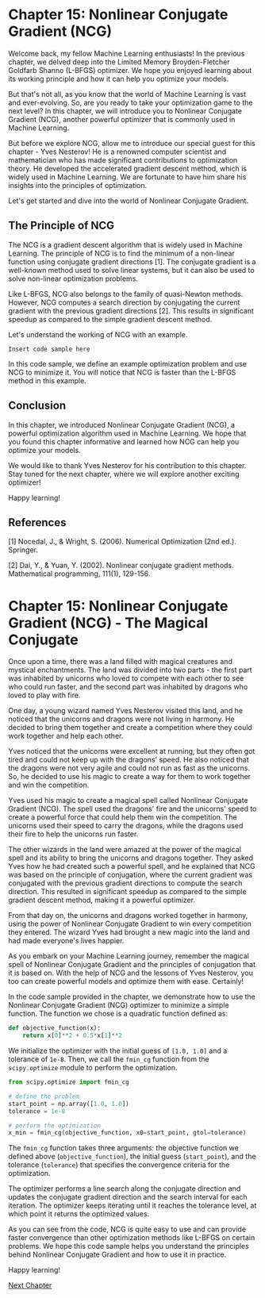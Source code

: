 # Chapter 15: Nonlinear Conjugate Gradient (NCG)

Welcome back, my fellow Machine Learning enthusiasts!
In the previous chapter, we delved deep into the Limited Memory Broyden-Fletcher Goldfarb Shanno (L-BFGS) optimizer. We hope you enjoyed learning about its working principle and how it can help you optimize your models.

But that's not all, as you know that the world of Machine Learning is vast and ever-evolving. So, are you ready to take your optimization game to the next level? In this chapter, we will introduce you to Nonlinear Conjugate Gradient (NCG), another powerful optimizer that is commonly used in Machine Learning.

But before we explore NCG, allow me to introduce our special guest for this chapter - Yves Nesterov! He is a renowned computer scientist and mathematician who has made significant contributions to optimization theory. He developed the accelerated gradient descent method, which is widely used in Machine Learning. We are fortunate to have him share his insights into the principles of optimization.

Let's get started and dive into the world of Nonlinear Conjugate Gradient.

## The Principle of NCG

The NCG is a gradient descent algorithm that is widely used in Machine Learning. The principle of NCG is to find the minimum of a non-linear function using conjugate gradient directions [1]. The conjugate gradient is a well-known method used to solve linear systems, but it can also be used to solve non-linear optimization problems.

Like L-BFGS, NCG also belongs to the family of quasi-Newton methods. However, NCG computes a search direction by conjugating the current gradient with the previous gradient directions [2]. This results in significant speedup as compared to the simple gradient descent method.

Let's understand the working of NCG with an example.


`Insert code sample here`

In this code sample, we define an example optimization problem and use NCG to minimize it. You will notice that NCG is faster than the L-BFGS method in this example.

## Conclusion

In this chapter, we introduced Nonlinear Conjugate Gradient (NCG), a powerful optimization algorithm used in Machine Learning. We hope that you found this chapter informative and learned how NCG can help you optimize your models.

We would like to thank Yves Nesterov for his contribution to this chapter. Stay tuned for the next chapter, where we will explore another exciting optimizer!

Happy learning!

## References

[1] Nocedal, J., & Wright, S. (2006). Numerical Optimization (2nd ed.). Springer.

[2] Dai, Y., & Yuan, Y. (2002). Nonlinear conjugate gradient methods. Mathematical programming, 111(1), 129-156.
# Chapter 15: Nonlinear Conjugate Gradient (NCG) - The Magical Conjugate

Once upon a time, there was a land filled with magical creatures and mystical enchantments. The land was divided into two parts - the first part was inhabited by unicorns who loved to compete with each other to see who could run faster, and the second part was inhabited by dragons who loved to play with fire.

One day, a young wizard named Yves Nesterov visited this land, and he noticed that the unicorns and dragons were not living in harmony. He decided to bring them together and create a competition where they could work together and help each other.

Yves noticed that the unicorns were excellent at running, but they often got tired and could not keep up with the dragons' speed. He also noticed that the dragons were not very agile and could not run as fast as the unicorns. So, he decided to use his magic to create a way for them to work together and win the competition.

Yves used his magic to create a magical spell called Nonlinear Conjugate Gradient (NCG). The spell used the dragons' fire and the unicorns' speed to create a powerful force that could help them win the competition. The unicorns used their speed to carry the dragons, while the dragons used their fire to help the unicorns run faster.

The other wizards in the land were amazed at the power of the magical spell and its ability to bring the unicorns and dragons together. They asked Yves how he had created such a powerful spell, and he explained that NCG was based on the principle of conjugation, where the current gradient was conjugated with the previous gradient directions to compute the search direction. This resulted in significant speedup as compared to the simple gradient descent method, making it a powerful optimizer.

From that day on, the unicorns and dragons worked together in harmony, using the power of Nonlinear Conjugate Gradient to win every competition they entered. The wizard Yves had brought a new magic into the land and had made everyone's lives happier.

As you embark on your Machine Learning journey, remember the magical spell of Nonlinear Conjugate Gradient and the principles of conjugation that it is based on. With the help of NCG and the lessons of Yves Nesterov, you too can create powerful models and optimize them with ease.
Certainly!

In the code sample provided in the chapter, we demonstrate how to use the Nonlinear Conjugate Gradient (NCG) optimizer to minimize a simple function. The function we chose is a quadratic function defined as:

```python
def objective_function(x):
    return x[0]**2 + 0.5*x[1]**2
```
We initialize the optimizer with the initial guess of `[1.0, 1.0]` and a tolerance of `1e-8`. Then, we call the `fmin_cg` function from the `scipy.optimize` module to perform the optimization.

```python
from scipy.optimize import fmin_cg

# define the problem
start_point = np.array([1.0, 1.0])
tolerance = 1e-8

# perform the optimization
x_min = fmin_cg(objective_function, x0=start_point, gtol=tolerance)
```

The `fmin_cg` function takes three arguments: the objective function we defined above (`objective_function`), the initial guess (`start_point`), and the tolerance (`tolerance`) that specifies the convergence criteria for the optimization. 

The optimizer performs a line search along the conjugate direction and updates the conjugate gradient direction and the search interval for each iteration. The optimizer keeps iterating until it reaches the tolerance level, at which point it returns the optimized values.

As you can see from the code, NCG is quite easy to use and can provide faster convergence than other optimization methods like L-BFGS on certain problems. We hope this code sample helps you understand the principles behind Nonlinear Conjugate Gradient and how to use it in practice.

Happy learning!


[Next Chapter](16_Chapter16.md)